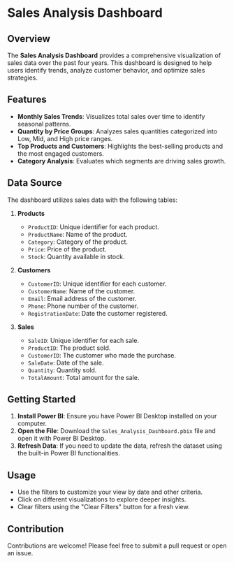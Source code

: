 # Sales Analysis Dashboard

## Overview

The **Sales Analysis Dashboard** provides a comprehensive visualization of sales data over the past four years. This dashboard is designed to help users identify trends, analyze customer behavior, and optimize sales strategies.

## Features

- **Monthly Sales Trends**: Visualizes total sales over time to identify seasonal patterns.
- **Quantity by Price Groups**: Analyzes sales quantities categorized into Low, Mid, and High price ranges.
- **Top Products and Customers**: Highlights the best-selling products and the most engaged customers.
- **Category Analysis**: Evaluates which segments are driving sales growth.

## Data Source

The dashboard utilizes sales data with the following tables:

1. **Products**
   - `ProductID`: Unique identifier for each product.
   - `ProductName`: Name of the product.
   - `Category`: Category of the product.
   - `Price`: Price of the product.
   - `Stock`: Quantity available in stock.

2. **Customers**
   - `CustomerID`: Unique identifier for each customer.
   - `CustomerName`: Name of the customer.
   - `Email`: Email address of the customer.
   - `Phone`: Phone number of the customer.
   - `RegistrationDate`: Date the customer registered.

3. **Sales**
   - `SaleID`: Unique identifier for each sale.
   - `ProductID`: The product sold.
   - `CustomerID`: The customer who made the purchase.
   - `SaleDate`: Date of the sale.
   - `Quantity`: Quantity sold.
   - `TotalAmount`: Total amount for the sale.

## Getting Started

1. **Install Power BI**: Ensure you have Power BI Desktop installed on your computer.
2. **Open the File**: Download the `Sales_Analysis_Dashboard.pbix` file and open it with Power BI Desktop.
3. **Refresh Data**: If you need to update the data, refresh the dataset using the built-in Power BI functionalities.

## Usage

- Use the filters to customize your view by date and other criteria.
- Click on different visualizations to explore deeper insights.
- Clear filters using the "Clear Filters" button for a fresh view.

## Contribution

Contributions are welcome! Please feel free to submit a pull request or open an issue.

